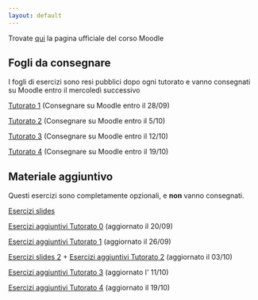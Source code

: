 ```yaml
---
layout: default
---
```


Trovate [qui](https://didatticaonline.unitn.it/dol/course/view.php?id=34710) la pagina ufficiale del corso Moodle
## Fogli da consegnare
 I fogli di esercizi sono resi pubblici dopo ogni tutorato e vanno consegnati su Moodle entro il mercoledì successivo


 [Tutorato 1](tutorato-informatica-01.pdf) (Consegnare su Moodle entro il 28/09)
 
 [Tutorato 2](tutorato-informatica-02.pdf) (Consegnare su Moodle entro il 5/10)
 
 [Tutorato 3](tutorato-informatica-03.pdf) (Consegnare su Moodle entro il 12/10)
 
 [Tutorato 4](tutorato-informatica-04.pdf) (Consegnare su Moodle entro il 19/10)

## Materiale aggiuntivo
Questi esercizi sono completamente opzionali, e **non** vanno consegnati.

 [Esercizi slides](Esercizi_slides.pdf) 
 
 [Esercizi aggiuntivi Tutorato 0](Esercizi_aggiuntivi_0.pdf) (aggiornato il 20/09)
 
 [Esercizi aggiuntivi Tutorato 1](Esercizi_aggiuntivi_1.pdf) (aggiornato il 26/09)
 
 [Esercizi slides 2](Esercizi_slides_2.pdf)  +  [Esercizi aggiuntivi Tutorato 2](Esercizi_aggiuntivi_2.pdf) (aggiornato il 03/10)
 
 [Esercizi aggiuntivi Tutorato 3](Esercizi_aggiuntivi_3.pdf) (aggiornato l' 11/10)
 
 [Esercizi aggiuntivi Tutorato 4](Esercizi_aggiuntivi_4.pdf) (aggiornato il 19/10)

